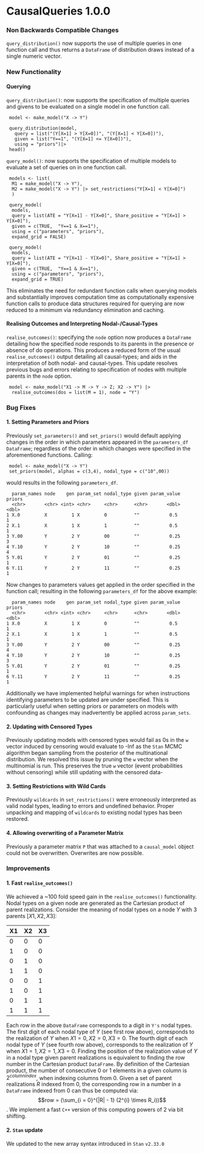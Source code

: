 # CausalQueries 1.0.0

### Non Backwards Compatible Changes 

`query_distribution()` now supports the use of multiple queries in one function call and thus returns a `DataFrame`
of distribution draws instead of a single numeric vector.   

### New Functionality   
#### Querying   

`query_distribution()`: now supports the specification of multiple queries and givens to be evaluated on a single model in one function call. 

```
 model <- make_model("X -> Y")
 
 query_distribution(model,
   query = list("(Y[X=1] > Y[X=0])", "(Y[X=1] < Y[X=0])"),
   given = list("Y==1", "(Y[X=1] <= Y[X=0])"),
   using = "priors")|>
 head()
```

`query_model()`: now supports the specification of multiple models to evaluate a set of queries on in one function call. 

```
 models <- list(
  M1 = make_model("X -> Y"),
  M2 = make_model("X -> Y") |> set_restrictions("Y[X=1] < Y[X=0]")
  )
  
 query_model(
  models,
  query = list(ATE = "Y[X=1] - Y[X=0]", Share_positive = "Y[X=1] > Y[X=0]"),
  given = c(TRUE,  "Y==1 & X==1"),
  using = c("parameters", "priors"),
  expand_grid = FALSE)

 query_model(
  models,
  query = list(ATE = "Y[X=1] - Y[X=0]", Share_positive = "Y[X=1] > Y[X=0]"),
  given = c(TRUE,  "Y==1 & X==1"),
  using = c("parameters", "priors"),
  expand_grid = TRUE)
```

This eliminates the need for redundant function calls when querying models and substantially improves computation time 
as computationally expensive function calls to produce data structures required for querying are now reduced to a minimum via redundancy elimination and caching. 


#### Realising Outcomes and Interpreting Nodal-/Causal-Types 

`realise_outcomes()`: specifying the `node` option now produces a `DataFrame` detailing how the specified node responds to its parents in the presence or absence of do operations. This produces a reduced form of the usual `realise_outcomes()` output detailing all causal-types; and aids in the interpretation of both nodal- and causal-types. This update resolves previous bugs and errors relating to specification of nodes with multiple parents in the `node` option. 

```
 model <- make_model("X1 -> M -> Y -> Z; X2 -> Y") |>
  realise_outcomes(dos = list(M = 1), node = "Y") 
```

### Bug Fixes

#### 1. Setting Parameters and Priors

Previously `set_parameters()` and `set_priors()` would default applying changes in the order in which parameters appeared in the `parameters_df` `DataFrame`; regardless of the order in which changes were specified in the aforementioned functions. 
Calling: 

```
 model <- make_model("X -> Y")
 set_priors(model, alphas = c(3,4), nodal_type = c("10",00))
```

would results in the following `parameters_df`.

```
  param_names node    gen param_set nodal_type given param_value priors
  <chr>       <chr> <int> <chr>     <chr>      <chr>       <dbl>  <dbl>
1 X.0         X         1 X         0          ""           0.5       1
2 X.1         X         1 X         1          ""           0.5       1
3 Y.00        Y         2 Y         00         ""           0.25      3
4 Y.10        Y         2 Y         10         ""           0.25      4
5 Y.01        Y         2 Y         01         ""           0.25      1
6 Y.11        Y         2 Y         11         ""           0.25      1
```

Now changes to parameters values get applied in the order specified in the function call; resulting in the following `parameters_df` for the above example:

```
  param_names node    gen param_set nodal_type given param_value priors
  <chr>       <chr> <int> <chr>     <chr>      <chr>       <dbl>  <dbl>
1 X.0         X         1 X         0          ""           0.5       1
2 X.1         X         1 X         1          ""           0.5       1
3 Y.00        Y         2 Y         00         ""           0.25      4
4 Y.10        Y         2 Y         10         ""           0.25      3
5 Y.01        Y         2 Y         01         ""           0.25      1
6 Y.11        Y         2 Y         11         ""           0.25      1
```

Additionally we have implemented helpful warnings for when instructions identifying parameters to be updated are under specified. This is particularly useful when setting priors or parameters on models with confounding as changes may inadvertently be applied across `param_sets`.    


#### 2. Updating with Censored Types 

Previously updating models with censored types would fail as 0s in the `w` vector induced by censoring would evaluate to -Inf as the `Stan` MCMC algorithm began sampling from the posterior of the multinational distribution.
We resolved this issue by pruning the `w` vector when the multinomial is run. This preserves the true
`w` vector (event probabilities without censoring) while still updating with the censored data-


#### 3. Setting Restrictions with Wild Cards 

Previously `wildcards` in `set_restrictions()` were erroneously interpreted as valid nodal types, leading to errors and undefined behavior. Proper unpacking and mapping of `wildcards` to existing nodal types has been restored. 


#### 4. Allowing overwriting of a Parameter Matrix 

Previously a parameter matrix `P` that was attached to a `causal_model` object could not be overwritten. Overwrites are now possible.   


### Improvements 

#### 1. Fast `realise_outcomes()`

We achieved a ~100 fold speed gain in the `realise_outcomes()` functionality. Nodal types on a given node are generated as the Cartesian product of parent realizations. Consider the meaning of nodal types on a node $Y$ with 3 parents $[X1,X2,X3]$:

| X1   | X2   | X3   |
|------|------|------|
|  0   |  0   |  0   |
|  1   |  0   |  0   |
|  0   |  1   |  0   |
|  1   |  1   |  0   |
|  0   |  0   |  1   |
|  1   |  0   |  1   |
|  0   |  1   |  1   |
|  1   |  1   |  1   |

Each row in the above `DataFrame` corresponds to a digit in `Y's` nodal types. The first digit of each nodal type of $Y$ (see first row above), corresponds to the realization of $Y$ when $X1 = 0, X2 = 0, X3 = 0$. The fourth digit of each nodal type of $Y$ (see fourth row above), corresponds to the realization of $Y$ when $X1 = 1, X2 = 1, X3 = 0$. Finding the position of the realization value of $Y$ in a nodal type given parent realizations is equivalent to finding the row number in the Cartesian product `DataFrame`. By definition of the Cartesian product, the number of consecutive 0 or 1 elements in a given column is $2^{columnindex}$, when indexing columns from 0. Given a set of parent realizations $R$ indexed from 0, the corresponding row in a number in a `DataFrame` indexed from 0 can thus be computed via:
$$row = (\sum_{i = 0}^{|R| - 1} (2^{i} \times R_i))$$. 
We implement a fast `C++` version of this computing powers of 2 via bit shifting. 

#### 2. `Stan` update

We updated to the new array syntax introduced in `Stan` `v2.33.0`
